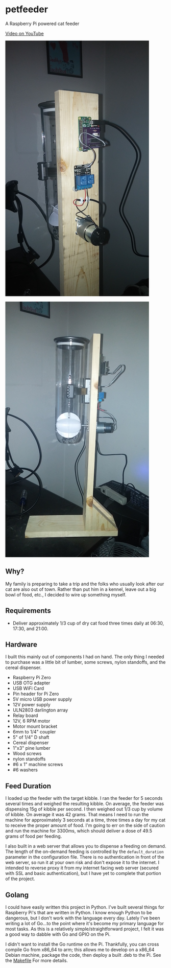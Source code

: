 # petfeeder

A Raspberry Pi powered cat feeder

[Video on YouTube](https://www.youtube.com/watch?v=s813IpMfKfs)

[![backside](https://raw.githubusercontent.com/jasonhancock/petfeeder/master/pics/back_thumb.jpg)](https://raw.githubusercontent.com/jasonhancock/petfeeder/master/pics/back.jpg)

[![profile](https://raw.githubusercontent.com/jasonhancock/petfeeder/master/pics/profile_thumb.jpg)](https://raw.githubusercontent.com/jasonhancock/petfeeder/master/pics/profile.jpg)

## Why?

My family is preparing to take a trip and the folks who usually look after our cat are also out of town. Rather than put him in a kennel, leave out a big bowl of food, etc., I decided to wire up something myself.

## Requirements

* Deliver approximately 1/3 cup of dry cat food three times daily at 06:30, 17:30, and 21:00.

## Hardware

I built this mainly out of components I had on hand. The only thing I needed to purchase was a little bit of lumber, some screws, nylon standoffs, and the cereal dispenser.

* Raspberry Pi Zero
* USB OTG adapter
* USB WiFi Card
* Pin header for Pi Zero
* 5V micro USB power supply
* 12V power supply
* ULN2803 darlington array
* Relay board
* 12V, 6 RPM motor
* Motor mount bracket
* 6mm to 1/4" coupler
* 5" of 1/4" D shaft
* Cereal dispenser
* 1"x3" pine lumber
* Wood screws
* nylon standoffs
* #6 x 1" machine screws
* #6 washers


## Feed Duration

I loaded up the feeder with the target kibble. I ran the feeder for 5 seconds several times and weighed the resulting kibble. On average, the feeder was dispensing 15g of kibble per second. I then weighed out 1/3 cup by volume of kibble. On average it was 42 grams. That means I need to run the machine for approximately 3 seconds at a time, three times a day for my cat to receive the proper amount of food. I'm going to err on the side of caution and run the machine for 3300ms, which should deliver a dose of 49.5 grams of food per feeding.

I also built in a web server that allows you to dispense a feeding on demand. The length of the on-demand feeding is controlled by the `default_duration` parameter in the configuration file. There is no authentication in front of the web server, so run it at your own risk and don't expose it to the internet. I intended to reverse proxy it from my internet facing web server (secured with SSL and basic authentication), but I have yet to complete that portion of the project.

## Golang

I could have easily written this project in Python. I've built several things for Raspberry Pi's that are written in Python. I know enough Python to be dangerous, but I don't work with the language every day. Lately I've been writing a lot of Go...to the point where it's become my primary language for most tasks. As this is a relatively simple/straightforward project, I felt it was a good way to dabble with Go and GPIO on the Pi.

I didn't want to install the Go runtime on the Pi. Thankfully, you can cross compile Go from x86\_64 to arm; this allows me to develop on a x86\_64 Debian machine, package the code, then deploy a built .deb to the Pi. See the [Makefile](Makefile) For more details.
